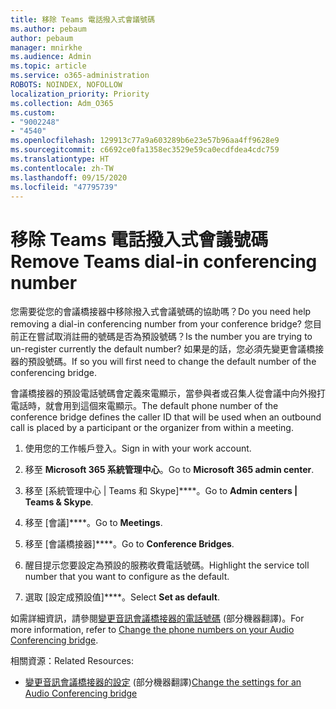 ```yaml
---
title: 移除 Teams 電話撥入式會議號碼
ms.author: pebaum
author: pebaum
manager: mnirkhe
ms.audience: Admin
ms.topic: article
ms.service: o365-administration
ROBOTS: NOINDEX, NOFOLLOW
localization_priority: Priority
ms.collection: Adm_O365
ms.custom:
- "9002248"
- "4540"
ms.openlocfilehash: 129913c77a9a603289b6e23e57b96aa4ff9628e9
ms.sourcegitcommit: c6692ce0fa1358ec3529e59ca0ecdfdea4cdc759
ms.translationtype: HT
ms.contentlocale: zh-TW
ms.lasthandoff: 09/15/2020
ms.locfileid: "47795739"
---
```

# <a name="remove-teams-dial-in-conferencing-number"></a><span data-ttu-id="a82a2-102">移除 Teams 電話撥入式會議號碼</span><span class="sxs-lookup"><span data-stu-id="a82a2-102">Remove Teams dial-in conferencing number</span></span>

<span data-ttu-id="a82a2-103">您需要從您的會議橋接器中移除撥入式會議號碼的協助嗎？</span><span class="sxs-lookup"><span data-stu-id="a82a2-103">Do you need help removing a dial-in conferencing number from your conference bridge?</span></span> <span data-ttu-id="a82a2-104">您目前正在嘗試取消註冊的號碼是否為預設號碼？</span><span class="sxs-lookup"><span data-stu-id="a82a2-104">Is the number you are trying to un-register currently the default number?</span></span> <span data-ttu-id="a82a2-105">如果是的話，您必須先變更會議橋接器的預設號碼。</span><span class="sxs-lookup"><span data-stu-id="a82a2-105">If so you will first need to change the default number of the conferencing bridge.</span></span>

<span data-ttu-id="a82a2-106">會議橋接器的預設電話號碼會定義來電顯示，當參與者或召集人從會議中向外撥打電話時，就會用到這個來電顯示。</span><span class="sxs-lookup"><span data-stu-id="a82a2-106">The default phone number of the conference bridge defines the caller ID that will be used when an outbound call is placed by a participant or the organizer from within a meeting.</span></span>

1. <span data-ttu-id="a82a2-107">使用您的工作帳戶登入。</span><span class="sxs-lookup"><span data-stu-id="a82a2-107">Sign in with your work account.</span></span>

2. <span data-ttu-id="a82a2-108">移至 **Microsoft 365 系統管理中心**。</span><span class="sxs-lookup"><span data-stu-id="a82a2-108">Go to **Microsoft 365 admin center**.</span></span>

3. <span data-ttu-id="a82a2-109">移至 [系統管理中心 | Teams 和 Skype]\*\*\*\*。</span><span class="sxs-lookup"><span data-stu-id="a82a2-109">Go to **Admin centers | Teams & Skype**.</span></span>

4. <span data-ttu-id="a82a2-110">移至 [會議]\*\*\*\*。</span><span class="sxs-lookup"><span data-stu-id="a82a2-110">Go to **Meetings**.</span></span>

5. <span data-ttu-id="a82a2-111">移至 [會議橋接器]\*\*\*\*。</span><span class="sxs-lookup"><span data-stu-id="a82a2-111">Go to **Conference Bridges**.</span></span>

6. <span data-ttu-id="a82a2-112">醒目提示您要設定為預設的服務收費電話號碼。</span><span class="sxs-lookup"><span data-stu-id="a82a2-112">Highlight the service toll number that you want to configure as the default.</span></span>

7. <span data-ttu-id="a82a2-113">選取 [設定成預設值]\*\*\*\*。</span><span class="sxs-lookup"><span data-stu-id="a82a2-113">Select **Set as default**.</span></span>

<span data-ttu-id="a82a2-114">如需詳細資訊，請參閱[變更音訊會議橋接器的電話號碼](https://docs.microsoft.com/microsoftteams/change-the-phone-numbers-on-your-audio-conferencing-bridge) (部分機器翻譯)。</span><span class="sxs-lookup"><span data-stu-id="a82a2-114">For more information, refer to [Change the phone numbers on your Audio Conferencing bridge](https://docs.microsoft.com/microsoftteams/change-the-phone-numbers-on-your-audio-conferencing-bridge).</span></span>

<span data-ttu-id="a82a2-115">相關資源：</span><span class="sxs-lookup"><span data-stu-id="a82a2-115">Related Resources:</span></span>

- <span data-ttu-id="a82a2-116">[變更音訊會議橋接器的設定](https://docs.microsoft.com/microsoftteams/change-the-settings-for-an-audio-conferencing-bridge) (部分機器翻譯)</span><span class="sxs-lookup"><span data-stu-id="a82a2-116">[Change the settings for an Audio Conferencing bridge](https://docs.microsoft.com/microsoftteams/change-the-settings-for-an-audio-conferencing-bridge)</span></span>
